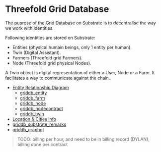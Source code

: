 # Threefold Grid Database

The puprose of the Grid Database on Substrate is to decentralise the way we work with identities.

Following identities are stored on Substrate:

- Entities (physical humain beings, only 1 entity per human).
- Twin (Digital Assistant).
- Farmers (Threefold grid Farmers).
- Node (Threefold grid physical Nodes).

A Twin object is digital representation of either a User, Node or a Farm. It facilitates a way to communicate against the chain.


- [Entity Relationship Diagram](griddb_schema)
  - [griddb_entity](griddb_entity)
  - [griddb_farm](griddb_farm)
  - [griddb_node](griddb_node)
  - [griddb_nodecontract](griddb_nodecontract)
  - [griddb_twin](griddb_twin)
- [Location & Cities Info](griddb_countries_cities)
- [griddb_substrate_remarks](griddb_substrate_remarks)
- [griddb_graphql](griddb_graphql)





> TODO: billing per hour, and need to be in billing record (DYLAN), billing done per contract